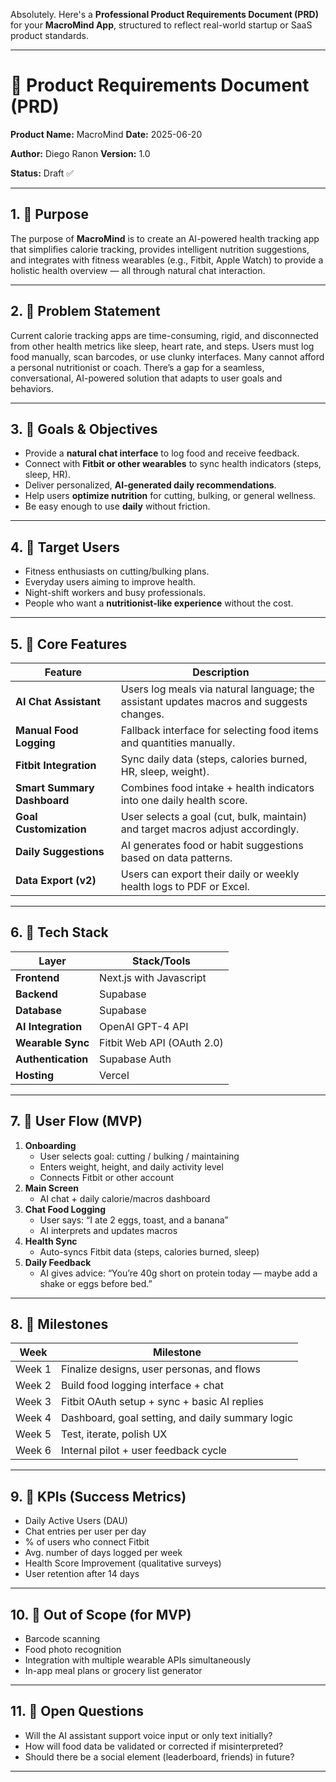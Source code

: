 Absolutely. Here's a **Professional Product Requirements Document (PRD)** for your **MacroMind App**, structured to reflect real-world startup or SaaS product standards.

---

# 🧾 Product Requirements Document (PRD)

**Product Name:** MacroMind
**Date:** 2025-06-20

**Author:** Diego Ranon
**Version:** 1.0

**Status:** Draft ✅

---

## 1. 🎯 Purpose

The purpose of **MacroMind** is to create an AI-powered health tracking app that simplifies calorie tracking, provides intelligent nutrition suggestions, and integrates with fitness wearables (e.g., Fitbit, Apple Watch) to provide a holistic health overview — all through natural chat interaction.

---

## 2. 📌 Problem Statement

Current calorie tracking apps are time-consuming, rigid, and disconnected from other health metrics like sleep, heart rate, and steps. Users must log food manually, scan barcodes, or use clunky interfaces. Many cannot afford a personal nutritionist or coach. There’s a gap for a seamless, conversational, AI-powered solution that adapts to user goals and behaviors.

---

## 3. 🧠 Goals & Objectives

- Provide a **natural chat interface** to log food and receive feedback.
- Connect with **Fitbit or other wearables** to sync health indicators (steps, sleep, HR).
- Deliver personalized, **AI-generated daily recommendations**.
- Help users **optimize nutrition** for cutting, bulking, or general wellness.
- Be easy enough to use **daily** without friction.

---

## 4. 👥 Target Users

- Fitness enthusiasts on cutting/bulking plans.
- Everyday users aiming to improve health.
- Night-shift workers and busy professionals.
- People who want a **nutritionist-like experience** without the cost.

---

## 5. 📱 Core Features

| Feature                     | Description                                                                              |
| --------------------------- | ---------------------------------------------------------------------------------------- |
| **AI Chat Assistant**       | Users log meals via natural language; the assistant updates macros and suggests changes. |
| **Manual Food Logging**     | Fallback interface for selecting food items and quantities manually.                     |
| **Fitbit Integration**      | Sync daily data (steps, calories burned, HR, sleep, weight).                             |
| **Smart Summary Dashboard** | Combines food intake + health indicators into one daily health score.                    |
| **Goal Customization**      | User selects a goal (cut, bulk, maintain) and target macros adjust accordingly.          |
| **Daily Suggestions**       | AI generates food or habit suggestions based on data patterns.                           |
| **Data Export (v2)**        | Users can export their daily or weekly health logs to PDF or Excel.                      |

---

## 6. 🧰 Tech Stack

| Layer              | Stack/Tools                |
| ------------------ | -------------------------- |
| **Frontend**       | Next.js with Javascript    |
| **Backend**        | Supabase                   |
| **Database**       | Supabase                   |
| **AI Integration** | OpenAI GPT-4 API           |
| **Wearable Sync**  | Fitbit Web API (OAuth 2.0) |
| **Authentication** | Supabase Auth              |
| **Hosting**        | Vercel                     |

---

## 7. 🧭 User Flow (MVP)

1. **Onboarding**
   - User selects goal: cutting / bulking / maintaining
   - Enters weight, height, and daily activity level
   - Connects Fitbit or other account
2. **Main Screen**
   - AI chat + daily calorie/macros dashboard
3. **Chat Food Logging**
   - User says: “I ate 2 eggs, toast, and a banana”
   - AI interprets and updates macros
4. **Health Sync**
   - Auto-syncs Fitbit data (steps, calories burned, sleep)
5. **Daily Feedback**
   - AI gives advice: “You’re 40g short on protein today — maybe add a shake or eggs before bed.”

---

## 8. 📅 Milestones

| Week   | Milestone                                        |
| ------ | ------------------------------------------------ |
| Week 1 | Finalize designs, user personas, and flows       |
| Week 2 | Build food logging interface + chat              |
| Week 3 | Fitbit OAuth setup + sync + basic AI replies     |
| Week 4 | Dashboard, goal setting, and daily summary logic |
| Week 5 | Test, iterate, polish UX                         |
| Week 6 | Internal pilot + user feedback cycle             |

---

## 9. 🧪 KPIs (Success Metrics)

- Daily Active Users (DAU)
- Chat entries per user per day
- % of users who connect Fitbit
- Avg. number of days logged per week
- Health Score Improvement (qualitative surveys)
- User retention after 14 days

---

## 10. 🚫 Out of Scope (for MVP)

- Barcode scanning
- Food photo recognition
- Integration with multiple wearable APIs simultaneously
- In-app meal plans or grocery list generator

---

## 11. 📝 Open Questions

- Will the AI assistant support voice input or only text initially?
- How will food data be validated or corrected if misinterpreted?
- Should there be a social element (leaderboard, friends) in future?

---
